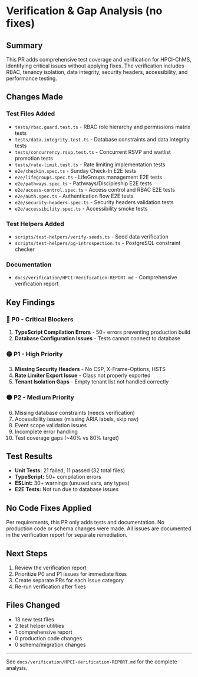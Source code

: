 # Verification & Gap Analysis (no fixes)

## Summary
This PR adds comprehensive test coverage and verification for HPCI-ChMS, identifying critical issues without applying fixes. The verification includes RBAC, tenancy isolation, data integrity, security headers, accessibility, and performance testing.

## Changes Made
### Test Files Added
- `tests/rbac.guard.test.ts` - RBAC role hierarchy and permissions matrix tests
- `tests/data.integrity.test.ts` - Database constraints and data integrity tests  
- `tests/concurrency.rsvp.test.ts` - Concurrent RSVP and waitlist promotion tests
- `tests/rate-limit.test.ts` - Rate limiting implementation tests
- `e2e/checkin.spec.ts` - Sunday Check-In E2E tests
- `e2e/lifegroups.spec.ts` - LifeGroups management E2E tests
- `e2e/pathways.spec.ts` - Pathways/Discipleship E2E tests
- `e2e/access-control.spec.ts` - Access control and RBAC E2E tests
- `e2e/auth.spec.ts` - Authentication flow E2E tests
- `e2e/security-headers.spec.ts` - Security headers validation tests
- `e2e/accessibility.spec.ts` - Accessibility smoke tests

### Test Helpers Added
- `scripts/test-helpers/verify-seeds.ts` - Seed data verification
- `scripts/test-helpers/pg-introspection.ts` - PostgreSQL constraint checker

### Documentation
- `docs/verification/HPCI-Verification-REPORT.md` - Comprehensive verification report

## Key Findings

### 🔴 P0 - Critical Blockers
1. **TypeScript Compilation Errors** - 50+ errors preventing production build
2. **Database Configuration Issues** - Tests cannot connect to database

### 🟡 P1 - High Priority  
3. **Missing Security Headers** - No CSP, X-Frame-Options, HSTS
4. **Rate Limiter Export Issue** - Class not properly exported
5. **Tenant Isolation Gaps** - Empty tenant list not handled correctly

### 🟠 P2 - Medium Priority
6. Missing database constraints (needs verification)
7. Accessibility issues (missing ARIA labels, skip nav)
8. Event scope validation issues
9. Incomplete error handling
10. Test coverage gaps (~40% vs 80% target)

## Test Results
- **Unit Tests:** 21 failed, 11 passed (32 total files)
- **TypeScript:** 50+ compilation errors
- **ESLint:** 30+ warnings (unused vars, any types)
- **E2E Tests:** Not run due to database issues

## No Code Fixes Applied
Per requirements, this PR only adds tests and documentation. No production code or schema changes were made. All issues are documented in the verification report for separate remediation.

## Next Steps
1. Review the verification report
2. Prioritize P0 and P1 issues for immediate fixes
3. Create separate PRs for each issue category
4. Re-run verification after fixes

## Files Changed
- 13 new test files
- 2 test helper utilities  
- 1 comprehensive report
- 0 production code changes
- 0 schema/migration changes

---
See `docs/verification/HPCI-Verification-REPORT.md` for the complete analysis.